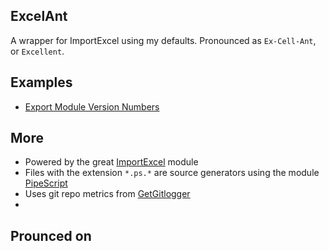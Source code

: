 ## ExcelAnt

A wrapper for ImportExcel using my defaults.
Pronounced as `Ex-Cell-Ant`, or `Excellent`.

## Examples

- [Export Module Version Numbers](./Examples/Export-ExactModuleVersionNumbers.md)

## More

- Powered by the great [ImportExcel](https://github.com/dfinke/ImportExcel) module
- Files with the extension `*.ps.*` are source generators using the module [PipeScript](https://github.com/StartAutomating/PipeScript)
- Uses git repo metrics from [GetGitlogger](https://gitlogger.com)
- 

## Prounced on
<!--


Excel, Ant? Ent?
Ex-Cell Ant?
Excelence
exCellenche (pronounced: Ex-Cell-Ants)

still missing?

- name: UsePSDevOps
  uses: StartAutomating/PSDevOps@v0.5.8


-->


<!--
see more:

- https://github.com/StartAutomating/PSDevOps
- command cheatsheet/lookup `Get-Command -Module PSDevOps`
- [azure devops logging commands](https://learn.microsoft.com/en-us/azure/devops/pipelines/scripts/logging-commands?view=azure-devops&tabs=bash)
- [github actions](https://github.com/StartAutomating/PSDevOps#write-github-actions)
- [sample module builder.ps1](https://github.com/Jaykul/TerminalBlocks/blob/main/source/Generators/ModuleBuilderExtensions.ps1)
- [invoke-build concepts wiki](https://github.com/nightroman/Invoke-Build/wiki/Concepts)
- [recursive scriptAnalyzer rules Indented.IP](https://github.com/indented-automation/Indented.Net.IP/blob/main/Indented.Net.IP/tests/PSScriptAnalyzer.tests.ps1)
from: [PSDevOps: creating-complex-pipelines](https://github.com/StartAutomating/PSDevOps#creating-complex-pipelines)

```ps1
# create a cross-platform test of the current repository's PowerShell module.
New-ADOPipeline -Job TestPowerShellOnLinux, TestPowerShellOnMac, TestPowerShellOnWindows

New-ADOPipeline -Stage PowerShellStaticAnalysis, TestPowerShellCrossPlatform, UpdatePowerShellGallery
```

-->

